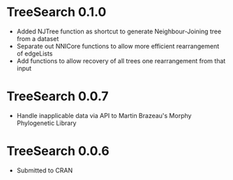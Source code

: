 # TreeSearch 0.1.0
- Added NJTree function as shortcut to generate Neighbour-Joining tree from a dataset
- Separate out NNICore functions to allow more efficient rearrangement of edgeLists
- Add functions to allow recovery of all trees one rearrangement from that input

# TreeSearch 0.0.7
- Handle inapplicable data via API to Martin Brazeau's Morphy Phylogenetic Library

# TreeSearch 0.0.6
- Submitted to CRAN
